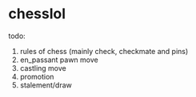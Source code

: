 # chesslol

todo:

1) rules of chess (mainly check, checkmate and pins)
2) en_passant pawn move
3) castling move
4) promotion
5) stalement/draw

